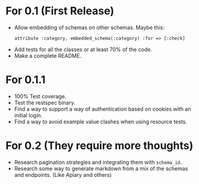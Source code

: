 # For 0.1 (First Release)
- Allow embedding of schemas on other schemas. Maybe this:
    ```
    attribute :category, embedded_schema(:category) :for => [:check]
    ```
- Add tests for all the classes or at least 70% of the code.
- Make a complete README.

# For 0.1.1
- 100% Test coverage.
- Test the restspec binary.
- Find a way to support a way of authentication based on cookies with an initial login.
- Find a way to avoid example value clashes when using resource tests.

# For 0.2 (They require more thoughts)
- Research pagination strategies and integrating them with `schema_id`.
- Research some way to generate markdown from a mix of the schemas and endpoints. (Like Apiary and others)
